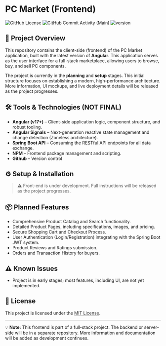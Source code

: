 # PC Market (Frontend)

![GitHub License](https://img.shields.io/github/license/destrutoyt/pcmarket-client)
![GitHub Commit Activity (Main)](https://img.shields.io/github/commit-activity/t/destrutoyt/pcmarket-client/main)
![version](https://img.shields.io/badge/version-1.0.0-red)

## 🚀 Project Overview

This repository contains the client-side (frontend) of the PC Market application, built with the latest version of **Angular**. 
This application serves as the user interface for a full-stack marketplace, allowing users to browse, buy, and sell PC components.

The project is currently in the **planning** and **setup** stages. This initial structure focuses on establishing a modern, high-performance architecture. 
More information, UI mockups, and live deployment details will be released as the project progresses.

## 🛠 Tools & Technologies (NOT FINAL)

- **Angular (v17+)** – Client-side application logic, component structure, and robust tooling.
- **Angular Signals** – Next-generation reactive state management and change detection (Zoneless architecture).
- **Spring Boot API** – Consuming the RESTful API endpoints for all data exchange.
- **NPM** – Frontend package management and scripting.
- **Github** – Version control

## ⚙️ Setup & Installation

> ⚠️ Front-end is under development. Full instructions will be released as the project progresses.

## 📦 Planned Features

- Comprehensive Product Catalog and Search functionality.
- Detailed Product Pages, including specifications, images, and pricing.
- Secure Shopping Cart and Checkout Process.
- User Authentication (Login/Registration) integrating with the Spring Boot JWT system.
- Product Reviews and Ratings submission.
- Orders and Transaction History for buyers.

## ⚠️ Known Issues

- Project is in early stages; most features, including UI, are not yet implemented.

## 📄 License

This project is licensed under the [MIT License](https://github.com/destrutoyt/pcmarket-client/blob/main/LICENSE).

---

💡 **Note:** This frontend is part of a full-stack project. The backend or server-side will be in a separate repository. More information and documentation will be added as development continues.

